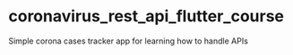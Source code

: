 # coronavirus_rest_api_flutter_course

Simple corona cases tracker app for learning how to handle APIs
